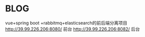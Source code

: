 # BLOG
vue+spring boot +rabbitmq+elasticsearch的前后端分离项目
http://39.99.226.206:8080/ 前台
http://39.99.226.206:8082/ 后台
